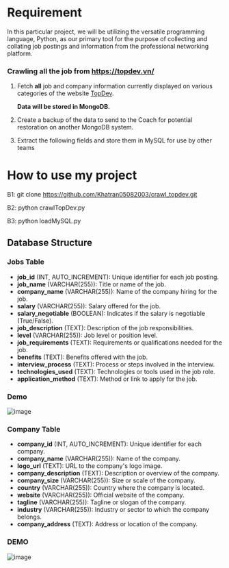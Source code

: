 # Requirement

In this particular project, we will be utilizing the versatile programming language, Python, as our primary tool for the purpose of collecting and collating job postings and information from the professional networking platform.


### Crawling all the job from https://topdev.vn/

1. Fetch **all** job and company information currently displayed on various categories of the website [TopDev](https://topdev.vn/).
   
   **Data will be stored in MongoDB.**

2. Create a backup of the data to send to the Coach for potential restoration on another MongoDB system.

3. Extract the following fields and store them in MySQL for use by other teams

# How to use my project
B1:
git clone  https://github.com/Khatran05082003/crawl_topdev.git

B2:
python crawlTopDev.py

B3:
python loadMySQL.py

## Database Structure

### Jobs Table

- **job_id** (INT, AUTO_INCREMENT): Unique identifier for each job posting.
- **job_name** (VARCHAR(255)): Title or name of the job.
- **company_name** (VARCHAR(255)): Name of the company hiring for the job.
- **salary** (VARCHAR(255)): Salary offered for the job.
- **salary_negotiable** (BOOLEAN): Indicates if the salary is negotiable (True/False).
- **job_description** (TEXT): Description of the job responsibilities.
- **level** (VARCHAR(255)): Job level or position level.
- **job_requirements** (TEXT): Requirements or qualifications needed for the job.
- **benefits** (TEXT): Benefits offered with the job.
- **interview_process** (TEXT): Process or steps involved in the interview.
- **technologies_used** (TEXT): Technologies or tools used in the job role.
- **application_method** (TEXT): Method or link to apply for the job.
  
### Demo
![image](https://github.com/Khatran05082003/crawl_topdev/assets/102920168/6e0c9113-2bf0-4ec5-93ff-9bbe88a6bf91)


### Company Table

- **company_id** (INT, AUTO_INCREMENT): Unique identifier for each company.
- **company_name** (VARCHAR(255)): Name of the company.
- **logo_url** (TEXT): URL to the company's logo image.
- **company_description** (TEXT): Description or overview of the company.
- **company_size** (VARCHAR(255)): Size or scale of the company.
- **country** (VARCHAR(255)): Country where the company is located.
- **website** (VARCHAR(255)): Official website of the company.
- **tagline** (VARCHAR(255)): Tagline or slogan of the company.
- **industry** (VARCHAR(255)): Industry or sector to which the company belongs.
- **company_address** (TEXT): Address or location of the company.
  
### DEMO
![image](https://github.com/Khatran05082003/crawl_topdev/assets/102920168/7a98dc8b-f3b7-4ae1-ac24-6e3c6ea3f23c)





